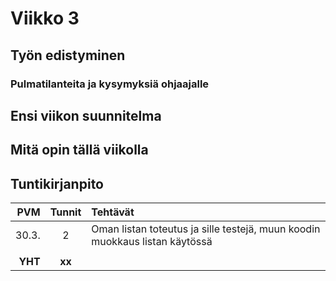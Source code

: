 # Viikko 3

## Työn edistyminen


### Pulmatilanteita ja kysymyksiä ohjaajalle


## Ensi viikon suunnitelma


## Mitä opin tällä viikolla


## Tuntikirjanpito

| PVM | Tunnit | Tehtävät |
| -----:|:---:| :-----|
| 30.3. |  2  | Oman listan toteutus ja sille testejä, muun koodin muokkaus listan käytössä |
|       |     | |
|**YHT**|**xx**| |
